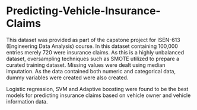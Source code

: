 # Predicting-Vehicle-Insurance-Claims

This dataset was provided as part of the capstone project for ISEN-613 (Engineering Data Analysis) course. In this dataset containing 100,000 entries merely 720 were insurance claims. As this is a highly unbalanced dataset, oversampling techniques such as SMOTE utilized to prepare a curated training dataset. Missing values were dealt using median imputation. As the data contained both numeric and categorical data, dummy variables were created were also created.

Logistic regression, SVM and Adaptive boosting were found to be the best models for predicting insurance claims based on 
vehicle owner and vehicle information data. 
